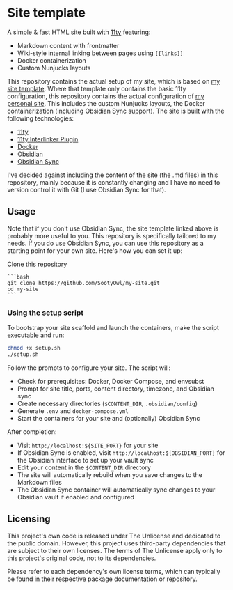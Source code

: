 # Site template

A simple & fast HTML site built with [11ty](https://www.11ty.dev/) featuring:

- Markdown content with frontmatter
- Wiki-style internal linking between pages using `[[links]]`
- Docker containerization
- Custom Nunjucks layouts

This repository contains the actual setup of my site, which is based on [my site template](https://github.com/SootyOwl/site-template). Where that template only contains the basic 11ty configuration, this repository contains the actual configuration of [my personal site](https://hyperfox.tyto.cc). This includes the custom Nunjucks layouts, the Docker containerization (including Obsidian Sync support). The site is built with the following technologies:

- [11ty](https://www.11ty.dev/)
- [11ty Interlinker Plugin](https://github.com/photogabble/eleventy-plugin-interlinker)
- [Docker](https://www.docker.com/)
- [Obsidian](https://obsidian.md/)
- [Obsidian Sync](https://obsidian.md/sync)

I've decided against including the content of the site (the .md files) in this repository, mainly because it is constantly changing and I have no need to version control it with Git (I use Obsidian Sync for that).

## Usage

Note that if you don't use Obsidian Sync, the site template linked above is probably more useful to you. This repository is specifically tailored to my needs. If you do use Obsidian Sync, you can use this repository as a starting point for your own site. Here's how you can set it up:

Clone this repository

    ```bash
    git clone https://github.com/SootyOwl/my-site.git
    cd my-site
    ```

### Using the setup script

To bootstrap your site scaffold and launch the containers, make the script executable and run:

```bash
chmod +x setup.sh
./setup.sh
```

Follow the prompts to configure your site. The script will:

- Check for prerequisites: Docker, Docker Compose, and envsubst
- Prompt for site title, ports, content directory, timezone, and Obsidian sync
- Create necessary directories (`$CONTENT_DIR`, `.obsidian/config`)
- Generate `.env` and `docker-compose.yml`
- Start the containers for your site and (optionally) Obsidian Sync

After completion:

- Visit `http://localhost:${SITE_PORT}` for your site
- If Obsidian Sync is enabled, visit `http://localhost:${OBSIDIAN_PORT}` for the Obsidian interface to set up your vault sync
- Edit your content in the `$CONTENT_DIR` directory
- The site will automatically rebuild when you save changes to the Markdown files
- The Obsidian Sync container will automatically sync changes to your Obsidian vault if enabled and configured 

## Licensing

This project's own code is released under The Unlicense and dedicated to the public domain. However, this project uses third-party dependencies that are subject to their own licenses. The terms of The Unlicense apply only to this project's original code, not to its dependencies.

Please refer to each dependency's own license terms, which can typically be found in their respective package documentation or repository.
